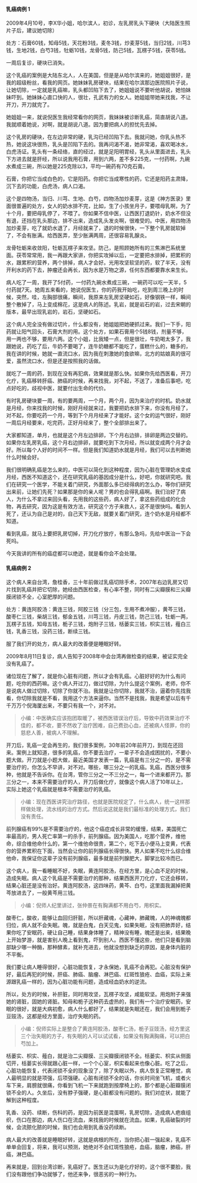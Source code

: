 #### 乳癌病例 1

2009年4月10号，李X华小姐，哈尔滨人，初诊，左乳房乳头下硬块（大陆医生照片子后，建议她切除）

处方：石膏60钱，知母5钱，天花粉3钱，麦冬3钱，炒麦芽5钱，当归2钱，川芎3钱，生地2钱，白芍3钱，牡蛎10钱，龙骨5钱，防己5钱，瓦楞子5钱，茯苓5钱。

一周后复诊，硬块已消失。

这个乳癌的案例是大陆东北人，人在美国，但是是从哈尔滨来的，她姐姐很好，是我的超级粉丝，看我的网页。她妹妹乳房硬块，结果在哈尔滨那边医院照片子说，让她切除，一定就是乳癌嘛，乳头都凹陷下去了，她姐姐说不要听他胡说，她怕妹妹吓到。她妹妹心直口快的人，很壮，孔武有力的女人。她姐姐带她来找我，不让开刀，开刀就完了。

她姐姐一来，就说倪医生我经常看你的网页，我妹妹被诊断乳癌，简直胡说八道。我就顺着她说，对啊，就是胡说八道。因为要把病人的担忧先去掉。

这个乳房的硬块，在左边非常的硬，乳沟已经凹陷下去。我就问她，你乳头热不热，她说这块很热，乳头是凹陷下去的。我再问渴不渴，她非常渴，喜欢喝冰水，白虎汤证。乳头有一条经络，直的经过，就是足阳明胃经，乳头从里面进去，乳头下方进去就是肝经，所以说我用石膏，用到六两，差不多225克，一付药啊，九碗水煮成三碗，所以她是225克除以3，平均一碗药有70克石膏。

石膏，你把它当成白色的，它是阳药。你把它当成寒性的药，它还是阳药主肃降，沉下去的功能，白虎汤，病人口渴。

这个是四物汤，当归、川芎、生地、白芍，四物汤加炒麦芽，这是《神方医录》里面很普遍的处方，女人的奶水排不完，比如，生了小孩坐月子，要喂母乳啊，为了十个月，要把母乳停了，不喂了。你如果不信中医，让西医打退奶针，奶水不但没有退，还挡在乳头那边，排不出来，造成乳头发炎啊，很难受的。中医，用四物汤加炒麦芽，吃了就奶水退了，月经就来了，退的时候很快，一下整个乳房就软掉了，不会有胀满。给西医弄，至少胀满两周，还很容易乳腺炎。

龙骨牡蛎来收敛阳，牡蛎瓦楞子来攻坚。防己，是照顾她所有的三焦淋巴系统里面。茯苓常常用，我一再跟大家讲，你把实攻掉以后，一定要把水排掉，把累积的水，跟累积的营养，两个排掉，病人才会好。光用攻坚软坚的药，软了半天，没有开利水的药下去，肿瘤还会再长，因为水是万物之源，任何东西都要靠水来生长。

病人吃了一周，我开了5付药，一付药九碗水煮成三碗，一碗药可以吃一天半，5付药就7天。她周五来看的，她说倪医生，你的药我开始吃，吃到周三晚上的时候，突然，哇，左胸部很痛，瞬间，我原来左乳房坚硬如石，好像钢铁一样，瞬间整个散掉了，马上变成棉花，这是病人的陈述。乳岩，就是岩石的岩，过去宋朝的版本，最早出现乳岩的，岩石，坚硬如石。

这个病人完全没有做过切片，什么都没有，她姐姐把她硬抓过来。我们一下手，阳药就让阳气回头，石膏大剂的用。这个处方，如果石膏用个5钱8钱，剂量不够，用一两也不够，要用六两。这个小姐，比我矮一点，但是很壮，牛奶喝太多了，我跟她说，药吃了后，牛奶不要喝了，连牛奶糖都不能吃了，蛋糕什么的，糖多的，我在讲的时候，她就一直流口水，因为我在刺激她的食欲嘛，北方的姑娘真的很可爱，虽然流口水，但是还是按照我的话做。

就吃了一周的药，到现在没有再犯病，效果就是那么快。如果你先给西医看，开刀化疗，乳癌移转肝癌、肺癌的时候，再来找我，对不起，不送了，准备后事吧，吃点好吃的，歧视中医，就要付出生命的代价。

有时乳房硬块要一周，有的要两周，一个月，两个月，因为来治疗的时机。奶水就是月经，你来找我的时候，刚好月经就来过，我要把奶水排下来，你没有月经了，对不起，你要吃药一个月，等到下个月月经来了才能好。这个女的运气很好，刚好一周后月经要来，吃完药，正好月经来了，整个全部排出来了。

大家都知道，单月，也就是这个月左边排卵，下个月右边排，排卵是两边交替的。如果你左乳房乳癌，这个月右边排卵，就要吃到下次月经，所以就变成两个月才会好。所以每个人好的时间不一样。但是我们知道奶水就是月经，我们可以去判断她什么时候会好。

我们很明确乳癌是怎么来的，中医可以简化到这种程度，因为心脏在管理奶水变成月经，西医不知道这个，还在研究乳癌的基因成分是什么，好吧，你就研究吧。我们在研究一个医学，不能关着门研究，外面那么多已经得病的怎么办，等你们研究出来前，让她们先死？如果那是你的亲人呢？男的也会得乳癌啊。我们治好了病人，为什么不拿过来回头看，先用我的这些药，病人好了，拿这些药组成的化合物，再去研究，因为这是有效方法，研究这个方子来救人，这不是很快吗。看到人死了，还认为自己是对的，自己天下无敌，就要关着门研究，连个奶水是月经都不知道。

看到乳癌，就马上要把乳房切掉，开刀化疗放疗，有那么急吗，先给中医治一下会死吗。

今天我讲的所有的癌症都可以绝迹，就是看你会不会处理。

#### 乳癌病例 2

这个病人来自台湾，詹桂香，三十年前做过乳癌切除手术，2007年右边乳房又切片找到乳癌并把它切除，她经由西医检查，有心率不整，同时有二尖瓣膜和三尖瓣膜闭锁不全，心室肥厚的问题。

处方：黄连阿胶汤：黄连三钱，阿胶三钱（分三包，生用不煮冲服），黄芩三钱，酸枣仁三钱，柴胡三钱，郁金五钱，川芎三钱，丹皮三钱，防己三钱，牡蛎一两，瓦楞子五钱，知母五钱，栀子三钱，炮附子三钱，栝蒌实三钱，枳实三钱，薤白三钱，乳香三钱，没药三钱，断续三钱。

服了我们开的处方，病人最大的改善便是睡眠好转。

2009年8月11日复诊，病人告知于2008年中会台湾再做检查的结果，被证实完全没有乳癌了。

诸位现在了解了，就是你心脏有问题，所以才会有乳癌。心脏好好的为什么有问题，吃你的西药嘛。这个病人开过刀，做过切除，为什么提这个案例，老师，你不是说病人做过切除，切除了你就不治。我就是让你切除，我就不治，逼着你先找我看，你切除我就是不看，我用这个方法来逼你。当然不是找我，我是希望以后有千千万万个倪海厦出来，不要只有我一个，对不对。

> 小编：中医确实应该抱团取暖了，被西医错误治疗后，导致中药效果治疗不佳的，都不收，要不然收了治疗困难，自己费劲心血，还被病人怪罪，你的慈悲人善，被病人不理解。

开刀后，乳癌一定会再生的，我们很多案例，30年前20年前开刀，到现在还回来。案例上就知道，很多的乳癌，你不要去治疗，一辈子不会造成困扰的，不要小题大做。开刀就是小题大做，最近美国才发表一篇，乳癌是有三分之一的，是不需要治疗的，你怎么不早讲，对不对。哪些，哪三分之一的乳癌。乳癌，西医分很多种，他就是不告诉你。在台湾，管你三分之一不三分之一，每一个进来都开刀。那三分之一，本来不需要治疗的人，开刀后做化疗，就像这个病人活了10年以上，实际上她这个乳癌就是根本不需要治疗的乳癌。

> 小编：现在西医讲究治疗路径，也就是医院规定了，什么病人，统一这样那样做处理，流水线的治疗方式。然后说这就是我们最标准的处理方式，我们没有责任。

前列腺癌有99%是不需要治疗的，他这个癌症成长非常的缓慢，结果，美国死亡率最高的，男人死亡率第一的杀手，前列腺癌。因为美国人，吃那个营养，维他命，综合维他命什么的，第一个维他命很贵，第二个，吃下去小便马上变黄，代表你的营养累积在下面，当然会让你的前列腺癌长得很快。男人如果不吃什么综合维他命，我保证你这辈子没有前列腺癌，最多就是前列腺肥大，脚掌比较冷而已。

这个病人，我一看睡眠不好，失眠，黄连阿胶汤，在经方里，是心血不足的时候，造成失眠。病人这个乳癌是不需要治疗的那种，结果西医开刀化疗，它还会移转，结果心脏还是没有治好。黄连阿胶汤，这四味药，黄芩、白芍，这里面我漏掉把黄芩放进去了，一般黄芩用三钱。

> 小编：倪师人纪里讲过，张仲景在有胸满都不用白芍，用枳实。

酸枣仁，酸收，能够让血回归肝脏，所以肝藏魂，心藏神，肺藏魄，人的神魂魄都归位，病人就不会失眠。魄，就是白鬼，白天见鬼，如果失眠，没有把肺弄好，结果你吃了安眠药，硬让自己睡，结果身体睡了，精神没有睡，魄还是出来，结果晚上开始梦游，就是害别人晚上看到鬼，吓到别人。西医不懂这些，他们只是看到脑部缺少哪一种酶，那种酵素，就补充进去，他就没想到缺乏的原因，是身体内脏的不平衡。

我们要让病人睡得很好，心脏功能恢复，才永保她，乳癌不会再犯。心脏没有保护好，最后再犯的时候，肝癌、肺癌、脑瘤、淋巴癌、红斑性狼疮、血癌，实际上来源跟乳癌一样的，因为心脏功能有问题，造成经血奶水的逆流。

所以，处方的时候，补肝脏，同时用攻坚，瓦楞子攻坚，咸能软坚。用炮附子来强她的肾脏，固她的肾脏。知母和栀子这种药去虚热的，我们有一个治疗安眠药，安眠的很好，就是大病初愈，病人什么都好了，结果就是失眠还在，我们会用到栀子豆豉汤，这都是经方里面，治疗失眠的药。

> 小编：倪师实际上是整合了黄连阿胶汤，酸枣仁汤，栀子豆豉汤，经方里这三个治失眠的方子，有失眠的人可以试试看，如果没有胸满胸痛，可以把白芍加上。

栝蒌实、枳实、薤白，就是治二尖瓣膜、三尖瓣膜闭锁不全。栝蒌实、枳实从侧面切开，栝蒌实长得就跟心脏一样，一个个心室，枳实看起来也像心脏。吃了之后，心脏功能恢复，代表闭锁不全的现象没了，除了失眠以外，病人恢复正常睡觉，病人最明显的就是项强，后项强硬。心脏有闭锁不全的话，你长时间坐飞机，或者火车下来，肩膀就很痛，你看到飞机一下来就跑到按摩椅上的，那个都是心脏瓣膜闭锁不全的人。久坐后，没有脖子强硬，是心脏都没有问题的。我们对症状，就能了解到这种程度。

乳香、没药、续断，伤科的药，是因为前医是混蛋啊，乳房切除，造成病人疤痕组织，伤口在那边，病人伤口在流血，来找我的时候就在流血。如果，乳癌破裂的时候，会流脓化脓的时候，我们也会用到乳香没药续断。

病人最大的改善就是睡眠好转，这就是病根的所在，当你把心脏一强起来，乳癌不单单会回复，将来，我可以预测，她绝对不会红斑性狼疮，血癌，脑瘤，肺癌，肝癌，淋巴癌。

再来就是，回到台湾诊断，乳癌好了。医生还以为是化疗好的，这个很不要脸，我们没有跟他们争功就够了，他还来争，很恶劣的一种行为。